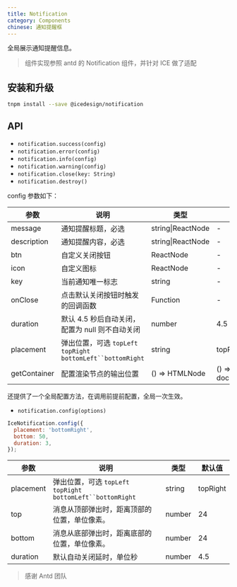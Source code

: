 ```yaml
---
title: Notification
category: Components
chinese: 通知提醒框
---
```


全局展示通知提醒信息。

> 组件实现参照 antd 的 Notification 组件，并针对 ICE 做了适配

## 安装和升级

```bash
tnpm install --save @icedesign/notification
```

## API

- `notification.success(config)`
- `notification.error(config)`
- `notification.info(config)`
- `notification.warning(config)`
- `notification.close(key: String)`
- `notification.destroy()`

config 参数如下：

| 参数         | 说明                                                                                | 类型              | 默认值              |
| ------------ | ----------------------------------------------------------------------------------- | ----------------- | ------------------- |
| message      | 通知提醒标题，必选                                                                  | string\|ReactNode | -                   |
| description  | 通知提醒内容，必选                                                                  | string\|ReactNode | -                   |
| btn          | 自定义关闭按钮                                                                      | ReactNode         | -                   |
| icon         | 自定义图标                                                                          | ReactNode         | -                   |
| key          | 当前通知唯一标志                                                                    | string            | -                   |
| onClose      | 点击默认关闭按钮时触发的回调函数                                                    | Function          | -                   |
| duration     | 默认 4.5 秒后自动关闭，配置为 null 则不自动关闭                                     | number            | 4.5                 |
| placement    | 弹出位置，可选 `topLeft` `topRight` ` bottomLeft``bottomRight ` | string | topRight |
| getContainer | 配置渲染节点的输出位置                                                              | () => HTMLNode    | () => document.body |

还提供了一个全局配置方法，在调用前提前配置，全局一次生效。

- `notification.config(options)`

```jsx
IceNotification.config({
  placement: 'bottomRight',
  bottom: 50,
  duration: 3,
});
```

| 参数      | 说明                                                                                | 类型   | 默认值 |
| --------- | ----------------------------------------------------------------------------------- | ------ | ------ |
| placement | 弹出位置，可选 `topLeft` `topRight` ` bottomLeft``bottomRight ` | string | topRight |
| top       | 消息从顶部弹出时，距离顶部的位置，单位像素。                                        | number | 24     |
| bottom    | 消息从底部弹出时，距离底部的位置，单位像素。                                        | number | 24     |
| duration  | 默认自动关闭延时，单位秒                                                            | number | 4.5    |

> 感谢 Antd 团队

